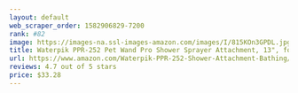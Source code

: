 ```yaml
---
layout: default 
﻿web_scraper_order: 1582906829-7200
rank: #82
image: https://images-na.ssl-images-amazon.com/images/I/815KOn3GPDL.jpg
title: Waterpik PPR-252 Pet Wand Pro Shower Sprayer Attachment, 13", for Fast and Easy at Home Dog…
url: https://www.amazon.com/Waterpik-PPR-252-Shower-Attachment-Bathing/dp/B01N4LM3SV/ref=zg_mw_hi_82?_encoding=UTF8&psc=1&refRID=DCHN01BKZ4RN4FT7PJ7H
reviews: 4.7 out of 5 stars
price: $33.28 
---
```


